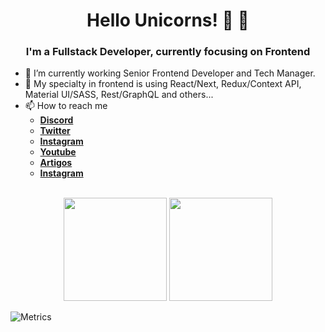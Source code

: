 <h1 align="center">Hello Unicorns! 🦄 👋</h1>
<h3 align="center">I'm a Fullstack Developer, currently focusing on Frontend</h3>

- 🔭 I’m currently working Senior Frontend Developer and Tech Manager.<br> 
- 🤔 My specialty in frontend is using React/Next, Redux/Context API, Material UI/SASS, Rest/GraphQL and others...<br>
- 📫 How to reach me<br>
  * [**Discord**](https://discord.gg/uwveCXx)<br>
  * [**Twitter**](https://twitter.com/UnicornCoder)<br>
  * [**Instagram**](https://Instagram.com/UnicornCoder)<br>
  * [**Youtube**](https://youtube.com/UnicornCoder)<br>
  * [**Artigos**](https://blog.unicorncoder.dev)<br>
  * [**Instagram**](https://Instagram.com/UnicornCoder)<br>

<p align="center">
	<br>
	<img src="https://github-readme-stats.vercel.app/api?username=DiegoTeles&show_icons=true&theme=algolia" height="165px">
	<img src="https://github-readme-stats.vercel.app/api/top-langs/?username=DiegoTeles&show_icons=true&theme=algolia" height="165px">
</p>

![Metrics](https://metrics.lecoq.io/DiegoTeles?template=classic&gists=1&stars=1&tweets=1&stars.limit=4&tweets.attachments=false&tweets.limit=4&tweets.user=UnicornCoder&config.timezone=America%2FSao_Paulo)

